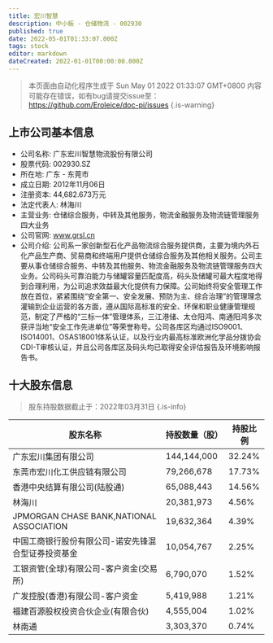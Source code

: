 ```yaml
---
title: 宏川智慧
description: 中小板 - 仓储物流 - 002930
published: true
date: 2022-05-01T01:33:07.000Z
tags: stock
editor: markdown
dateCreated: 2022-01-01T00:00:00.000Z
---
```


> 本页面由自动化程序生成于 Sun May 01 2022 01:33:07 GMT+0800
> 内容可能存在错误，如有bug请提交issue至：https://github.com/Eroleice/doc-pi/issues
{.is-warning}

## 上市公司基本信息
- 公司名称: 广东宏川智慧物流股份有限公司
- 股票代码: 002930.SZ
- 所在地: 广东 - 东莞市
- 成立日期: 2012年11月06日
- 注册资本: 44,682.673万元
- 法定代表人: 林海川
- 主营业务: 仓储综合服务，中转及其他服务，物流金融服务及物流链管理服务四大业务
- 公司官网: www.grsl.cn
- 公司介绍: 公司系一家创新型石化产品物流综合服务提供商，主要为境内外石化产品生产商、贸易商和终端用户提供仓储综合服务及其他相关服务。公司主要从事仓储综合服务、中转及其他服务、物流金融服务及物流链管理服务四大业务。公司码头可靠泊能力与储罐容量匹配度高，码头及储罐可最大程度地得到合理利用，为公司追求效益最大化提供有力保障。公司始终将安全管理工作放在首位，紧紧围绕“安全第一、安全发展、预防为主、综合治理”的管理理念灌输到企业运营的各方面，遵从国际高标准的安全、环保和职业健康管理规范，制定了严格的“三标一体”管理体系，三江港储、太仓阳鸿、南通阳鸿多次获评当地“安全工作先进单位”等荣誉称号。公司各库区均通过ISO9001、ISO14001、OSAS18001体系认证，以及行业内最高标准欧洲化学品分拨协会CDI-T审核认证，并且公司各库区及码头均已取得安全评估报告及环境影响报告书。


## 十大股东信息
> 股东持股数据截止于：2022年03月31日
{.is-info}

| 股东名称 | 持股数量（股） | 持股比例 |
| --- | --- | --- |
| 广东宏川集团有限公司 | 144,144,000 | 32.24% |
| 东莞市宏川化工供应链有限公司 | 79,266,678 | 17.73% |
| 香港中央结算有限公司(陆股通) | 65,088,443 | 14.56% |
| 林海川 | 20,381,973 | 4.56% |
| JPMORGAN CHASE BANK,NATIONAL ASSOCIATION | 19,632,364 | 4.39% |
| 中国工商银行股份有限公司-诺安先锋混合型证券投资基金 | 10,054,767 | 2.25% |
| 工银资管(全球)有限公司-客户资金(交易所) | 6,790,070 | 1.52% |
| 广发控股(香港)有限公司-客户资金 | 5,419,988 | 1.21% |
| 福建百源股权投资合伙企业(有限合伙) | 4,555,004 | 1.02% |
| 林南通 | 3,303,370 | 0.74% |




